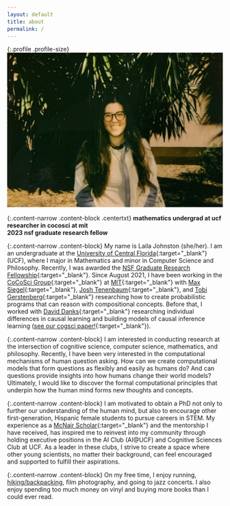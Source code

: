 ```yaml
---
layout: default
title: about
permalink: /
---
```


{:.profile .profile-size}
![laila](/imgs/laila_2021.jpg)

{:.content-narrow .content-block .centertxt}
**mathematics undergrad at ucf**<br>
**researcher in cocosci at mit**<br>
**2023 nsf graduate research fellow**

{:.content-narrow .content-block}
My name is Laila Johnston (she/her). I am an undergraduate at the [University of Central Florida](https://www.ucf.edu/){:target="_blank"} (UCF), where I major in Mathematics and minor in Computer Science and Philosophy. Recently, I was awarded the [NSF Graduate Research Fellowship](https://www.nsfgrfp.org/){:target="_blank"}. Since August 2021, I have been working in the [CoCoSci Group](https://cocosci.mit.edu/){:target="_blank"} at [MIT](https://web.mit.edu/){:target="_blank"}  with [Max Siegel](http://web.mit.edu/maxs/www/){:target="_blank"}, [Josh Tenenbaum](https://cocosci.mit.edu/josh){:target="_blank"}, and [Tobi Gerstenberg](https://cicl.stanford.edu/member/tobias_gerstenberg/){:target="_blank"} researching how to create probabilistic programs that can reason with compositional concepts. Before that, I worked with [David Danks](https://www.daviddanks.org/){:target="_blank"} researching individual differences in causal learning and building models of causal inference learning ([see our cogsci paper!](https://lailacj.github.io/pdfs/papers/johnston_causallearning_2021.pdf){:target="_blank"}).

{:.content-narrow .content-block}
I am interested in conducting research at the intersection of cognitive science, computer science, mathematics, and philosophy. Recently, I have been very interested in the computational mechanisms of human question asking. How can we create computational models that form questions as flexibly and easily as humans do? And can questions provide insights into how humans change their world models? Ultimately, I would like to discover the formal computational principles that underpin how the human mind forms new thoughts and concepts. 

<!-- I would like to work towards discovering unified theories of intelligence to create computational models that think and learn the way humans do.  -->

{:.content-narrow .content-block}
I am motivated to obtain a PhD not only to further our understanding of the human mind, but also to encourage other first-generation, Hispanic female students to pursue careers in STEM. My experience as a [McNair Scholar](https://mcnair.ucf.edu/){:target="_blank"} and the mentorship I have received, has inspired me to reinvest into my community through holding executive positions in the AI Club (AI@UCF) and Cognitive Sciences Club at UCF. As a leader in these clubs, I strive to create a space where other young scientists, no matter their background, can feel encouraged and supported to fulfill their aspirations.

{:.content-narrow .content-block}
On my free time, I enjoy running, [hiking/backpacking](https://lailacj.github.io/blog/hikes/), film photography, and going to jazz concerts. I also enjoy spending too much money on vinyl and buying more books than I could ever read. 
